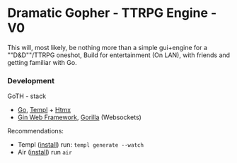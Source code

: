 # Dramatic Gopher - TTRPG Engine - V0

This will, most likely, be nothing more than a simple gui+engine for a ""D&D""/TTRPG oneshot,
Build for entertainment (On LAN), with friends and getting familiar with Go.

### Development

GoTH - stack
- [Go](https://go.dev/), [Templ](https://github.com/a-h/templ) + [Htmx](https://htmx.org)
- [Gin Web Framework](https://gin-gonic.com/), [Gorilla](https://pkg.go.dev/github.com/gorilla/websocket@v1.5.3) (Websockets)

Recommendations:
- Templ ([install](https://templ.guide/quick-start/installation)) run: ```templ generate --watch```
- Air ([install](https://github.com/air-verse/air)) run ```air```